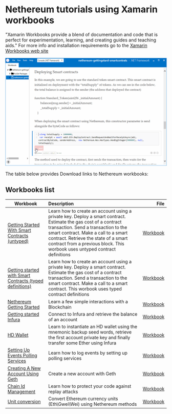 # Nethereum tutorials using Xamarin workbooks

"Xamarin Workbooks provide a blend of documentation and code that is perfect for experimentation, learning, and creating guides and teaching aids." For more info and installation requirements go to the [Xamarin Workbooks web site]( https://developer.xamarin.com/guides/cross-platform/workbooks/)

![Workbook sample](screenshots/deploymentSample.gif)

The table below provides Download links to Nethereum workbooks:

## Workbooks list

| Workbook      | Description   | File |
| ------------- |:-------------| -----:|
|[Getting Started With Smart Contracts (untyped)](nethereum-gettingstard-smartcontrats.workbook)|Learn how to create an account using a private key. Deploy a smart contract. Estimate the gas cost of a contract transaction. Send a transaction to the smart contract. Make a call to a smart contract. Retrieve the state of a smart contract from a previous block. This worbook uses untyped contract definitions|[Workbook](nethereum-gettingstard-smartcontrats.workbook)|
[Getting started with Smart Contracts (typed definitions)](nethereum-using-cqs.md)|Learn how to create an account using a private key. Deploy a smart contract. Estimate the gas cost of a contract transaction. Send a transaction to the smart contract. Make a call to a smart contract. This worbook uses typed contract definitions|[Workbook](nethereum-using-cqs.workbook)||
|[Nethereum Getting Started](nethereum-gettingstarted.workbook)|Learn a few simple interactions with a Blockchain|[Workbook](nethereum-gettingstarted.workbook)|
[Getting started Infura](nethereum-gettingstarted-infura.workbook)|Connect to Infura and retrieve the balance of an account|[Workbook](nethereum-gettingstarted-infura.workbook)|
[HD Wallet](nethereum-hdwallet-infura-transfer.workbook)|Learn to instantiate an HD wallet using the mnemonic backup seed words, retrieve the first account private key and finally transfer some Ether using Infura|[Workbook](nethereum-hdwallet-infura-transfer.workbook)|
|[Setting Up Events Polling Services](nethereum-eventdtos-getallchanges.workbook)|Learn how to log events by setting up polling services|[Workbook](nethereum-eventdtos-getallchanges.workbook)|
|[Creating A New Account Using Geth](nethereum-creating-a-new-account-using-geth.workbook)|Create a new account with Geth |[Workbook](nethereum-creating-a-new-account-using-geth.workbook)|
[Chain Id Management](nethereum-chainid-management.workbook)|Learn how to protect your code against replay attacks|[Workbook](nethereum-chainid-management.workbook)|
[Unit conversion](nethereum-converting-units.workbook)|Convert Ethereum currency units \(Eth\Gwei\Wei\) using Nethereum methods|[Workbook](nethereum-chainid-management.workbook)|
